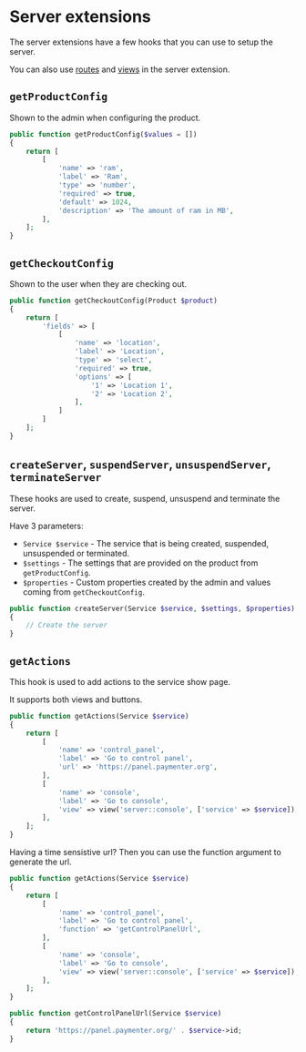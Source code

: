 # Server extensions

The server extensions have a few hooks that you can use to setup the server.

You can also use [routes](index.md#routes-views-etc) and [views](index.md#routes-views-etc) in the server extension.

## `getProductConfig`

Shown to the admin when configuring the product.

```php
public function getProductConfig($values = [])
{
    return [
        [
            'name' => 'ram',
            'label' => 'Ram',
            'type' => 'number',
            'required' => true,
            'default' => 1024,
            'description' => 'The amount of ram in MB',
        ],
    ];
}
```

## `getCheckoutConfig`

Shown to the user when they are checking out.

```php
public function getCheckoutConfig(Product $product)
{
    return [
        'fields' => [
            [
                'name' => 'location',
                'label' => 'Location',
                'type' => 'select',
                'required' => true,
                'options' => [
                    '1' => 'Location 1',
                    '2' => 'Location 2',
                ],
            ]
        ]
    ];
}
```

## `createServer`, `suspendServer`, `unsuspendServer`, `terminateServer`

These hooks are used to create, suspend, unsuspend and terminate the server.

Have 3 parameters:

- `Service $service` - The service that is being created, suspended, unsuspended or terminated.
- `$settings` - The settings that are provided on the product from `getProductConfig`.
- `$properties` - Custom properties created by the admin and values coming from `getCheckoutConfig`.

```php
public function createServer(Service $service, $settings, $properties)
{
    // Create the server
}
```

## `getActions`

This hook is used to add actions to the service show page.

It supports both views and buttons.

```php
public function getActions(Service $service)
{
    return [
        [
            'name' => 'control_panel',
            'label' => 'Go to control panel',
            'url' => 'https://panel.paymenter.org',
        ],
        [
            'name' => 'console',
            'label' => 'Go to console',
            'view' => view('server::console', ['service' => $service]),
        ],
    ];
}
```

Having a time sensistive url? Then you can use the function argument to generate the url.

```php
public function getActions(Service $service)
{
    return [
        [
            'name' => 'control_panel',
            'label' => 'Go to control panel',
            'function' => 'getControlPanelUrl',
        ],
        [
            'name' => 'console',
            'label' => 'Go to console',
            'view' => view('server::console', ['service' => $service]),
        ],
    ];
}

public function getControlPanelUrl(Service $service)
{
    return 'https://panel.paymenter.org/' . $service->id;
}
```
